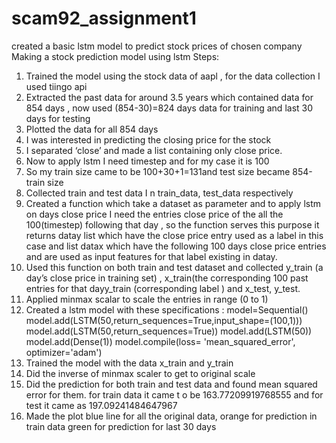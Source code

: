 # scam92_assignment1
created a basic lstm model to predict stock prices of chosen company
Making a stock prediction model using lstm 
Steps:
1) Trained the model using the stock data of aapl , for the data collection I used tiingo api 
2) Extracted the past data for around 3.5 years which contained data for 854 days , now used 
(854-30)=824 days data for training and last 30 days for testing
3) Plotted the data for all 854 days
4) I was interested in predicting the closing price for the stock
5) I separated ‘close’ and made a list containing only close price.
6) Now to apply lstm I need timestep and for my case it is 100 
7) So my train size came to be 100+30+1=131and test size became 854-train size
8) Collected train and test data I n train_data, test_data respectively
9) Created a function which take a dataset as parameter and to apply lstm on days close price I 
need the entries close price of the all the 100(timestep) following that day , so the function 
serves this purpose it returns datay list which have the close price entry used as a label in 
this case and list datax which have the following 100 days close price entries and are used as 
input features for that label existing in datay.
10) Used this function on both train and test dataset and collected y_train (a day’s close price in 
training set) , x_train(the corresponding 100 past entries for that dayy_train (corresponding 
label ) and x_test, y_test.
11) Applied minmax scalar to scale the entries in range (0 to 1)
12) Created a lstm model with these specifications :
model=Sequential()
model.add(LSTM(50,return_sequences=True,input_shape=(100,1)))
model.add(LSTM(50,return_sequences=True))
model.add(LSTM(50))
model.add(Dense(1))
model.compile(loss= 'mean_squared_error', optimizer='adam')
13) Trained the model with the data x_train and y_train 
14) Did the inverse of minmax scaler to get to original scale
15) Did the prediction for both train and test data and found mean squared error for them. for 
train data it came t o be 163.77209919768555 and for test it came as 197.09241484647967
16) Made the plot blue line for all the original data, orange for prediction in train data green for 
prediction for last 30 days
